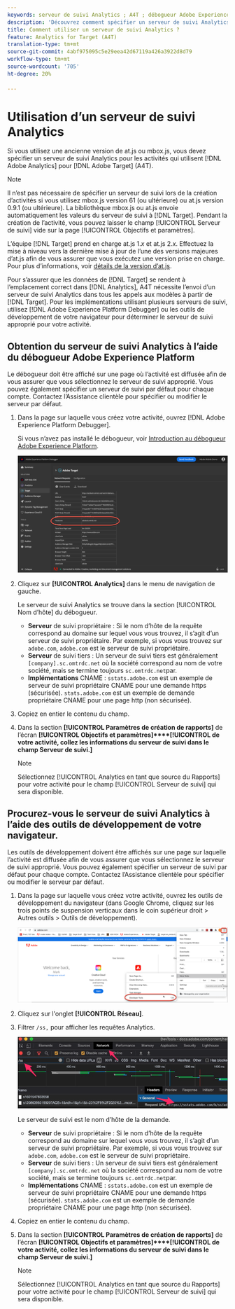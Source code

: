 ```yaml
---
keywords: serveur de suivi Analytics ; A4T ; débogueur Adobe Experience Cloud ; débogueur Adobe Experience Platform ; source de rapports ; outils de développement
description: 'Découvrez comment spécifier un serveur de suivi Analytics pour les activités qui utilisent Analytics pour la Cible (A4T) si vous utilisez une ancienne version de at.js ou mbox.js. '
title: Comment utiliser un serveur de suivi Analytics ?
feature: Analytics for Target (A4T)
translation-type: tm+mt
source-git-commit: 4abf975095c5e29eea42d67119a426a3922d8d79
workflow-type: tm+mt
source-wordcount: '705'
ht-degree: 20%

---
```



# Utilisation d’un serveur de suivi Analytics

Si vous utilisez une ancienne version de at.js ou mbox.js, vous devez spécifier un serveur de suivi Analytics pour les activités qui utilisent [!DNL Adobe Analytics] pour [!DNL Adobe Target] (A4T).

>[!NOTE]
>
>Il n’est pas nécessaire de spécifier un serveur de suivi lors de la création d’activités si vous utilisez mbox.js version 61 (ou ultérieure) ou at.js version 0.9.1 (ou ultérieure). La bibliothèque mbox.js ou at.js envoie automatiquement les valeurs du serveur de suivi à [!DNL Target]. Pendant la création de l’activité, vous pouvez laisser le champ [!UICONTROL Serveur de suivi] vide sur la page [!UICONTROL Objectifs et paramètres].
>
>L’équipe [!DNL Target] prend en charge at.js 1.*x* et at.js 2.*x*. Effectuez la mise à niveau vers la dernière mise à jour de l’une des versions majeures d’at.js afin de vous assurer que vous exécutez une version prise en charge. Pour plus d’informations, voir [détails de la version d’at.js](/help/c-implementing-target/c-implementing-target-for-client-side-web/target-atjs-versions.md).

Pour s’assurer que les données de [!DNL Target] se rendent à l’emplacement correct dans [!DNL Analytics], A4T nécessite l’envoi d’un serveur de suivi Analytics dans tous les appels aux modèles à partir de [!DNL Target]. Pour les implémentations utilisant plusieurs serveurs de suivi, utilisez [!DNL Adobe Experience Platform Debugger] ou les outils de développement de votre navigateur pour déterminer le serveur de suivi approprié pour votre activité.

## Obtention du serveur de suivi Analytics à l’aide du débogueur Adobe Experience Platform

Le débogueur doit être affiché sur une page où l’activité est diffusée afin de vous assurer que vous sélectionnez le serveur de suivi approprié. Vous pouvez également spécifier un serveur de suivi par défaut pour chaque compte. Contactez l’Assistance clientèle pour spécifier ou modifier le serveur par défaut.

1. Dans la page sur laquelle vous créez votre activité, ouvrez [!DNL Adobe Experience Platform Debugger].

   Si vous n’avez pas installé le débogueur, voir [Introduction au débogueur Adobe Experience Platform](https://experienceleague.adobe.com/docs/platform-learn/tutorials/data-ingestion/web-sdk/introduction-to-the-experience-platform-debugger.html).

   ![](assets/Screen_DebuggerTrackServ.png)

1. Cliquez sur **[!UICONTROL Analytics]** dans le menu de navigation de gauche.

   Le serveur de suivi Analytics se trouve dans la section [!UICONTROL Nom d’hôte] du débogueur.

   * **Serveur** de suivi propriétaire : Si le nom d’hôte de la requête correspond au domaine sur lequel vous vous trouvez, il s’agit d’un serveur de suivi propriétaire. Par exemple, si vous vous trouvez sur `adobe.com`, `adobe.com` est le serveur de suivi propriétaire.
   * **Serveur** de suivi tiers : Un serveur de suivi tiers est généralement  `[company].sc.omtrdc.net` où la société correspond au nom de votre société, mais se termine toujours  `sc.omtrdc.net`par.
   * **Implémentations** CNAME :  `sstats.adobe.com` est un exemple de serveur de suivi propriétaire CNAME pour une demande https (sécurisée). `stats.adobe.com` est un exemple de demande propriétaire CNAME pour une page http (non sécurisée).

1. Copiez en entier le contenu du champ.

1. Dans la section **[!UICONTROL Paramètres de création de rapports]** de l’écran **[!UICONTROL Objectifs et paramètres]****[!UICONTROL de votre activité, collez les informations du serveur de suivi dans le champ Serveur de suivi.]**

   >[!NOTE]
   >
   >Sélectionnez [!UICONTROL Analytics en tant que source du Rapports] pour votre activité pour le champ [!UICONTROL Serveur de suivi] qui sera disponible.

## Procurez-vous le serveur de suivi Analytics à l’aide des outils de développement de votre navigateur.

Les outils de développement doivent être affichés sur une page sur laquelle l’activité est diffusée afin de vous assurer que vous sélectionnez le serveur de suivi approprié. Vous pouvez également spécifier un serveur de suivi par défaut pour chaque compte. Contactez l’Assistance clientèle pour spécifier ou modifier le serveur par défaut.

1. Dans la page sur laquelle vous créez votre activité, ouvrez les outils de développement du navigateur (dans Google Chrome, cliquez sur les trois points de suspension verticaux dans le coin supérieur droit > Autres outils > Outils de développement).

   ![Outils de développement Chrome](/help/c-integrating-target-with-mac/a4t/assets/chrome-dev-tools.png)

1. Cliquez sur l&#39;onglet **[!UICONTROL Réseau]**.

1. Filtrer `/ss,` pour afficher les requêtes Analytics.

   ![Outils de développement Chrome avec recherche /ss](/help/c-integrating-target-with-mac/a4t/assets/chrome-search.png)

   Le serveur de suivi est le nom d’hôte de la demande.

   * **Serveur** de suivi propriétaire : Si le nom d’hôte de la requête correspond au domaine sur lequel vous vous trouvez, il s’agit d’un serveur de suivi propriétaire. Par exemple, si vous vous trouvez sur `adobe.com`, `adobe.com` est le serveur de suivi propriétaire.
   * **Serveur** de suivi tiers : Un serveur de suivi tiers est généralement  `[company].sc.omtrdc.net` où la société correspond au nom de votre société, mais se termine toujours  `sc.omtrdc.net`par.
   * **Implémentations** CNAME :  `sstats.adobe.com` est un exemple de serveur de suivi propriétaire CNAME pour une demande https (sécurisée). `stats.adobe.com` est un exemple de demande propriétaire CNAME pour une page http (non sécurisée).

1. Copiez en entier le contenu du champ.

1. Dans la section **[!UICONTROL Paramètres de création de rapports]** de l’écran **[!UICONTROL Objectifs et paramètres]****[!UICONTROL de votre activité, collez les informations du serveur de suivi dans le champ Serveur de suivi.]**

   >[!NOTE]
   >
   >Sélectionnez [!UICONTROL Analytics en tant que source du Rapports] pour votre activité pour le champ [!UICONTROL Serveur de suivi] qui sera disponible.


